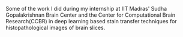 Some of the work I did during my internship at IIT Madras' Sudha Gopalakrishnan Brain Center and the Center for Computational Brain Research(CCBR) in deep learning based stain transfer techniques for histopathological images of brain slices. 

